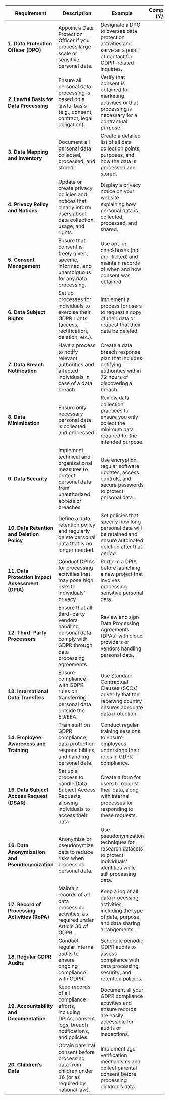| **Requirement**                         | **Description**                                                                                         | **Example**                                                                                                      | **Completed (Y/N)** |
|-----------------------------------------|---------------------------------------------------------------------------------------------------------|------------------------------------------------------------------------------------------------------------------|--------------------|
| **1. Data Protection Officer (DPO)**    | Appoint a Data Protection Officer if you process large-scale or sensitive personal data.                  | Designate a DPO to oversee data protection activities and serve as a point of contact for GDPR-related inquiries. |                    |
| **2. Lawful Basis for Data Processing** | Ensure all personal data processing is based on a lawful basis (e.g., consent, contract, legal obligation).| Verify that consent is obtained for marketing activities or that processing is necessary for a contractual purpose.|                    |
| **3. Data Mapping and Inventory**       | Document all personal data collected, processed, and stored.                                              | Create a detailed list of all data collection points, purposes, and how the data is processed and stored.         |                    |
| **4. Privacy Policy and Notices**       | Update or create privacy policies and notices that clearly inform users about data collection, usage, and rights.| Display a privacy notice on your website explaining how personal data is collected, processed, and shared.        |                    |
| **5. Consent Management**               | Ensure that consent is freely given, specific, informed, and unambiguous for any data processing.          | Use opt-in checkboxes (not pre-ticked) and maintain records of when and how consent was obtained.                  |                    |
| **6. Data Subject Rights**              | Set up processes for individuals to exercise their GDPR rights (access, rectification, deletion, etc.).    | Implement a process for users to request a copy of their data or request that their data be deleted.               |                    |
| **7. Data Breach Notification**         | Have a process to notify relevant authorities and affected individuals in case of a data breach.           | Create a data breach response plan that includes notifying authorities within 72 hours of discovering a breach.    |                    |
| **8. Data Minimization**                | Ensure only necessary personal data is collected and processed.                                           | Review data collection practices to ensure you only collect the minimum data required for the intended purpose.     |                    |
| **9. Data Security**                    | Implement technical and organizational measures to protect personal data from unauthorized access or breaches.| Use encryption, regular software updates, access controls, and secure passwords to protect personal data.          |                    |
| **10. Data Retention and Deletion Policy**| Define a data retention policy and regularly delete personal data that is no longer needed.                | Set policies that specify how long personal data will be retained and ensure automated deletion after that period.  |                    |
| **11. Data Protection Impact Assessment (DPIA)** | Conduct DPIAs for processing activities that may pose high risks to individuals’ privacy.                 | Perform a DPIA before launching a new project that involves processing sensitive personal data.                    |                    |
| **12. Third-Party Processors**          | Ensure that all third-party vendors handling personal data comply with GDPR through data processing agreements.| Review and sign Data Processing Agreements (DPAs) with cloud providers or vendors handling personal data.           |                    |
| **13. International Data Transfers**    | Ensure compliance with GDPR rules on transferring personal data outside the EU/EEA.                        | Use Standard Contractual Clauses (SCCs) or verify that the receiving country ensures adequate data protection.      |                    |
| **14. Employee Awareness and Training** | Train staff on GDPR compliance, data protection responsibilities, and handling personal data.              | Conduct regular training sessions to ensure employees understand their roles in GDPR compliance.                   |                    |
| **15. Data Subject Access Request (DSAR)** | Set up a process to handle Data Subject Access Requests, allowing individuals to access their data.       | Create a form for users to request their data, along with internal processes for responding to these requests.      |                    |
| **16. Data Anonymization and Pseudonymization** | Anonymize or pseudonymize data to reduce risks when processing personal data.                            | Use pseudonymization techniques for research datasets to protect individuals' identities while still processing data.|                    |
| **17. Record of Processing Activities (RoPA)** | Maintain records of all data processing activities, as required under Article 30 of GDPR.                | Keep a log of all data processing activities, including the type of data, purpose, and data sharing arrangements.   |                    |
| **18. Regular GDPR Audits**             | Conduct regular internal audits to ensure ongoing compliance with GDPR.                                   | Schedule periodic GDPR audits to assess compliance with data processing, security, and retention policies.          |
| **19. Accountability and Documentation**| Keep records of all compliance efforts, including DPIAs, consent logs, breach notifications, and policies. | Document all your GDPR compliance activities and ensure records are easily accessible for audits or inspections.    |
| **20. Children’s Data**                 | Obtain parental consent before processing data from children under 16 (or as required by national law).    | Implement age verification mechanisms and collect parental consent before processing children’s data.              |
